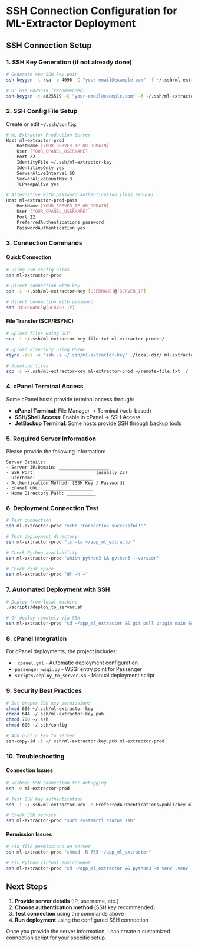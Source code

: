 # SSH Connection Configuration for ML-Extractor Deployment

## SSH Connection Setup

### 1. SSH Key Generation (if not already done)
```bash
# Generate new SSH key pair
ssh-keygen -t rsa -b 4096 -C "your-email@example.com" -f ~/.ssh/ml-extractor-key

# Or use Ed25519 (recommended)
ssh-keygen -t ed25519 -C "your-email@example.com" -f ~/.ssh/ml-extractor-key
```

### 2. SSH Config File Setup
Create or edit `~/.ssh/config`:

```bash
# ML-Extractor Production Server
Host ml-extractor-prod
    HostName [YOUR_SERVER_IP_OR_DOMAIN]
    User [YOUR_CPANEL_USERNAME]
    Port 22
    IdentityFile ~/.ssh/ml-extractor-key
    IdentitiesOnly yes
    ServerAliveInterval 60
    ServerAliveCountMax 3
    TCPKeepAlive yes

# Alternative with password authentication (less secure)
Host ml-extractor-prod-pass
    HostName [YOUR_SERVER_IP_OR_DOMAIN]
    User [YOUR_CPANEL_USERNAME]
    Port 22
    PreferredAuthentications password
    PasswordAuthentication yes
```

### 3. Connection Commands

#### Quick Connection
```bash
# Using SSH config alias
ssh ml-extractor-prod

# Direct connection with key
ssh -i ~/.ssh/ml-extractor-key [USERNAME]@[SERVER_IP]

# Direct connection with password
ssh [USERNAME]@[SERVER_IP]
```

#### File Transfer (SCP/RSYNC)
```bash
# Upload files using SCP
scp -i ~/.ssh/ml-extractor-key file.txt ml-extractor-prod:~/

# Upload directory using RSYNC
rsync -avz -e "ssh -i ~/.ssh/ml-extractor-key" ./local-dir/ ml-extractor-prod:~/remote-dir/

# Download files
scp -i ~/.ssh/ml-extractor-key ml-extractor-prod:~/remote-file.txt ./
```

### 4. cPanel Terminal Access
Some cPanel hosts provide terminal access through:
- **cPanel Terminal**: File Manager → Terminal (web-based)
- **SSH/Shell Access**: Enable in cPanel → SSH Access
- **JetBackup Terminal**: Some hosts provide SSH through backup tools

### 5. Required Server Information

Please provide the following information:

```
Server Details:
- Server IP/Domain: ___________________
- SSH Port: _____________________ (usually 22)
- Username: _____________________
- Authentication Method: [SSH Key / Password]
- cPanel URL: ___________________
- Home Directory Path: ___________
```

### 6. Deployment Connection Test

```bash
# Test connection
ssh ml-extractor-prod "echo 'Connection successful!'"

# Test deployment directory
ssh ml-extractor-prod "ls -la ~/app_ml_extractor"

# Check Python availability
ssh ml-extractor-prod "which python3 && python3 --version"

# Check disk space
ssh ml-extractor-prod "df -h ~"
```

### 7. Automated Deployment with SSH

```bash
# Deploy from local machine
./scripts/deploy_to_server.sh

# Or deploy remotely via SSH
ssh ml-extractor-prod "cd ~/app_ml_extractor && git pull origin main && source .venv/bin/activate && pip install -r requirements.txt"
```

### 8. cPanel Integration

For cPanel deployments, the project includes:
- `.cpanel.yml` - Automatic deployment configuration
- `passenger_wsgi.py` - WSGI entry point for Passenger
- `scripts/deploy_to_server.sh` - Manual deployment script

### 9. Security Best Practices

```bash
# Set proper SSH key permissions
chmod 600 ~/.ssh/ml-extractor-key
chmod 644 ~/.ssh/ml-extractor-key.pub
chmod 700 ~/.ssh
chmod 600 ~/.ssh/config

# Add public key to server
ssh-copy-id -i ~/.ssh/ml-extractor-key.pub ml-extractor-prod
```

### 10. Troubleshooting

#### Connection Issues
```bash
# Verbose SSH connection for debugging
ssh -v ml-extractor-prod

# Test SSH key authentication
ssh -i ~/.ssh/ml-extractor-key -o PreferredAuthentications=publickey ml-extractor-prod

# Check SSH service
ssh ml-extractor-prod "sudo systemctl status ssh"
```

#### Permission Issues
```bash
# Fix file permissions on server
ssh ml-extractor-prod "chmod -R 755 ~/app_ml_extractor"

# Fix Python virtual environment
ssh ml-extractor-prod "cd ~/app_ml_extractor && python3 -m venv .venv --clear"
```

## Next Steps

1. **Provide server details** (IP, username, etc.)
2. **Choose authentication method** (SSH key recommended)
3. **Test connection** using the commands above
4. **Run deployment** using the configured SSH connection

Once you provide the server information, I can create a customized connection script for your specific setup.
